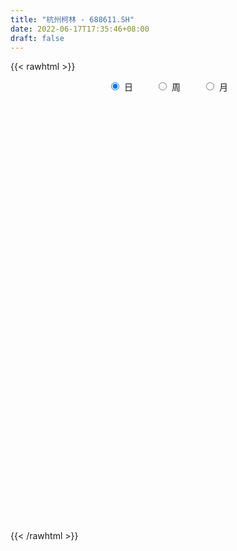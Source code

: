 ```yaml
---
title: "杭州柯林 - 688611.SH"
date: 2022-06-17T17:35:46+08:00
draft: false
---
```

{{< rawhtml >}}
    <div style="text-align: center">
        <label style="padding: 1rem;"><input style="margin-right: .5rem" type="radio" name="period" value="D" checked onclick="period_change(this)">日</label>
        <label style="padding: 1rem;"><input style="margin-right: .5rem" type="radio" name="period" value="W" onclick="period_change(this)">周</label>
        <label style="padding: 1rem;"><input style="margin-right: .5rem" type="radio" name="period" value="M" onclick="period_change(this)">月</label>
    </div>
    <div id="chart" style="height: 700px;"></div> 
    <script type="text/javascript">
        const D_v = [89881.98,49822.74,26878.87,17206.26,30922.81,26221.39,21976.54,17716.21,15562.95,11193.06,10037.84,9351.21,9458.64,25600.85,10015.11,5004.54,8151.68,4470.58,4773.33,6023.82,3282.58,5317.47,5398.23,4210.24,5226.78,4557.42,2412.83,2684.5,3054.51,5326.54,6868.61,4706.43,5051.55,12349.7,24814.81,19785.39,31026.72,18853.62,16190.77,14683.37,21941.5,14945.11,17426.78,20967.15,10926.93,8751.8,36017.63,39488.73,18652.59,13839.79,13916.64,10308.26,12015.91,16427.68,23021.9,16547.11,16396.9,13099.04,12890.81,9169.06,10340.61,10185.59,6641.74,11661.01,9658.88,5465.85,25455.2,42982.97,26477.3,17974.87,17062.8,13480.08,14126.22,12022.35,11420.0,17036.93,13403.73,7974.97,9324.71,8049.49,10760.47,7997.86,16871.97,24921.43,16420.41,7239.77,11276.56,12701.57,9337.9,5960.02,7186.05,8318.22,9530.93,26107.07,13353.93,7160.57,6642.55,4562.84,4380.89,3824.19,5068.71,5897.19,2349.58,3976.82,4589.42,4094.29,3620.51,4636.51,4466.16,8278.01,6022.25,5225.56,11512.86,5663.28,7108.43,3069.64,4195.14,10522.67,13984.3,8546.86,7416.92,7544.32,6417.2,4662.15,3669.0,5503.52,5206.45,2520.45,4907.91,5532.88,5307.78,4238.65,3213.53,3677.97,9722.26,7974.14,3752.53,6259.38,4036.83,3813.34,4753.25,4009.87,4630.79,13662.89,24107.01,12096.54,14551.39,8342.1,7939.75,6624.93,10067.03,6053.5,9581.8,12486.16,16310.82,6129.36,12298.39,8749.88,5628.62,12572.25,4853.92,3688.91,3681.25,4112.78,9825.43,9154.14,11261.29,5861.36,6255.34,12761.93,8539.72,3796.26,5547.08,6262.56,8681.42,9156.87,6728.12,8544.57,9113.21,8504.27,10929.63,8930.63,5661.65,6466.11,4501.62,7387.27,5170.34,12199.67,6941.15,5685.31,16277.37,7670.06,5491.86,5558.33,10089.73,11932.95,8887.77,9129.78,2814.18,4829.05,9317.83,5470.41,5720.55,2710.09,4247.72,2498.4,2159.85,3153.66,3067.62,5752.28,6044.33,5525.73,4348.85,2923.64,6091.01,3458.96,3061.64,3201.27,2834.08,6095.11,2744.43,3925.88,3960.37,3417.56,4155.35,4729.51,4003.39,3169.52,1700.16,1635.25,2201.23,1661.52,2128.09,1690.45,2717.37,2807.6,3045.26,3464.04,2445.08,2685.11,5114.2,2535.12,2045.8,2878.09,1903.01,1287.77,1116.2,1906.31,3121.76,2280.27,3463.71,3538.11,2101.58,1936.71,1280.18,1531.99,1065.63,1443.26,1687.37,1135.44,1528.61,1389.38,702.05,990.13,659.45,1397.02,1150.95,1649.84,1221.8,3008.09,1467.09,1088.94,1142.09,1300.66,1921.15,3037.33,2958.29,3192.58,3414.49,5324.59,2098.07,2011.84,3068.33,3105.55,2698.38,1504.78,1829.76]
const D_histogram = [0.0,-0.5035213675,-0.8904931356,-1.1463606675,-1.2580800993,-1.178190746,-1.1756275429,-1.1947350349,-1.0226749686,-0.8785206071,-0.7669841341,-0.657016377,-0.4974158879,-0.6126060406,-0.7049710012,-0.6751107928,-0.6599280828,-0.5919717806,-0.4472024533,-0.2608579926,-0.1278284103,0.0372161155,0.1842341325,0.3048067057,0.3475434432,0.3690942132,0.3894349479,0.414083303,0.4532355901,0.4996695708,0.5668780578,0.5701784331,0.6027874857,0.7145010183,0.967228385,1.1084545473,1.3217502538,1.2673572381,1.074501051,1.0737447364,1.0422901095,0.9544916204,0.95952575,0.7120553997,0.4306272846,0.220182267,0.6155045541,0.7027655117,0.7579657668,0.7590936236,0.6134979616,0.487472065,0.4213272147,0.3314041126,0.3581711713,0.4679832003,0.5770743333,0.5248790464,0.3941922428,0.2694004527,0.0253196357,-0.1589000834,-0.2738827527,-0.5002758544,-0.7605163673,-0.8683283672,-0.3145657907,0.4455809113,0.8257998173,0.875235866,0.6310706596,0.4082487783,0.0244834644,-0.3028882889,-0.2930733348,-0.0915463035,-0.0252734128,-0.0440008451,-0.0542960428,-0.1518164254,-0.0873131969,-0.1963023171,0.0216205996,0.4042545419,0.6317447731,0.5763209517,0.5902237684,0.7035792048,0.6413419716,0.4606366591,0.2019754806,-0.0362882771,0.0041616872,-0.408239032,-0.5937234717,-0.7624743673,-0.7971957027,-0.8004323304,-0.8629893697,-0.7826206243,-0.8071892457,-0.8567504788,-0.8108503087,-0.9022332559,-1.0230380065,-1.0240694207,-1.0140114685,-1.0954127659,-1.1820645499,-1.1722350307,-1.0914801224,-1.065019005,-0.7543741365,-0.6879684163,-0.744651309,-0.7308635707,-0.7753478118,-0.3997894523,0.2196291065,0.5153902266,0.5979919356,0.7940143414,0.9022604781,1.0122151148,1.1489929213,1.1689877972,1.2492808479,1.1458838177,0.901443997,0.9450358674,0.8105333017,0.5638644814,0.3772385064,0.1739901755,0.3534873115,0.4614473123,0.5370033484,0.7753266039,0.779129572,0.8400956697,1.0077228379,1.0664694289,0.927017046,1.6404778709,2.2519695911,2.4866686437,2.9662845499,2.9459225287,2.8452151489,2.5442481247,2.2017690576,1.7881320137,1.8044370243,1.1713850268,0.4477475791,-0.1208929117,-0.7505618072,-1.2956947824,-1.6376115038,-2.0691779897,-2.4121712061,-2.4757828515,-2.5091066731,-2.3762203382,-1.9454248805,-1.4309322419,-0.8174895717,-0.5367202536,-0.4383922935,-0.7840404571,-0.9630321781,-1.0253507059,-1.2150679689,-1.5446737496,-1.7803393267,-1.9062517332,-2.0277325522,-2.1373604301,-2.1344906203,-2.0034262827,-1.9774731892,-1.7736626371,-1.7151812679,-1.4897606747,-1.3263950705,-0.9560235079,-0.7864858688,-0.4008393037,-0.0145524584,0.1419589613,-0.0665893651,-0.3333216899,-0.5866806459,-0.6581327915,-0.7041355809,-0.4806437318,-0.3266872518,-0.0794123405,0.0425398539,0.2281474616,0.6591069009,0.6613497129,0.4226124521,0.2064821989,0.252144403,0.3714944719,0.5012094794,0.5484303636,0.6710463599,0.5808815961,0.797265434,0.87162482,1.0642323771,1.1046440158,1.2154192118,1.2838621675,1.2158734052,0.9910507869,0.7412721778,0.4196092117,0.1683518088,-0.0285418373,-0.207140033,-0.4237868957,-0.7776798408,-0.9847590084,-0.8429347715,-0.7853283955,-0.6783534269,-0.5987418951,-0.3469987814,-0.2614252582,-0.247517611,-0.304858908,-0.3776298366,-0.2026783435,-0.161966258,0.0666199044,0.2291576782,0.2334029543,0.4216676466,0.4719348093,0.4511423704,0.3469441042,0.3770205127,0.322895799,0.2940398352,0.4203486658,0.3606400985,0.3232172807,0.1337855479,-0.3231773695,-0.6780724836,-0.6533680399,-0.7198429825,-0.5122337419,-0.3129427426,-0.2702745731,-0.0727628061,0.1190782636,0.3531965648,0.5298979343,0.6173829261,0.594454148,0.5908737938,0.5982616241,0.6637419194,0.7377136999,0.7935797113,0.6770067837,0.6777294968,0.5851005272,0.470667918,0.4413071747,0.483670085,0.640417013,0.8706682338,1.0940071679,1.1405445488,0.8223381544,0.5270875905,0.3530370923,0.1535054372,-0.0710327034,-0.2993118664,-0.505799687,-0.5334894707]
const D_fast = [0.0,-0.6294017094,-1.2389967614,-1.7814544601,-2.2076939168,-2.42235225,-2.7136959326,-3.0314871833,-3.1150958591,-3.1905716495,-3.27078121,-3.3250675471,-3.28982103,-3.5581626929,-3.8267704038,-3.9656878935,-4.1154872043,-4.1955238472,-4.1625551333,-4.0414251707,-3.9403526909,-3.7660041363,-3.5729275862,-3.3761533365,-3.2465307382,-3.1327064149,-3.0150069432,-2.8868377623,-2.7343765777,-2.5630252043,-2.3540972029,-2.2082522193,-2.0249462953,-1.7346075081,-1.2400730452,-0.821733246,-0.2779999761,-0.0155536822,0.0602153934,0.3278952629,0.5570131634,0.7078375793,0.9527531465,0.8832966461,0.7095253521,0.5541259013,1.1033243269,1.3662766624,1.6109683593,1.801869622,1.8096484503,1.80549057,1.8446775233,1.8376054495,1.953915301,2.18072313,2.4340828463,2.513107321,2.4809685782,2.4235269013,2.1857759931,1.9618312532,1.7783778957,1.4269158304,0.9765462257,0.6516521339,1.1267732628,1.9983151927,2.5849840529,2.8532290682,2.7668315266,2.64607184,2.2684273921,1.8653335667,1.801880187,1.9805206424,2.0404751799,2.0107475363,1.9868783279,1.851403839,1.8940787683,1.7360140688,1.9593421354,2.4430397131,2.8284661377,2.9171225542,3.0785813129,3.3678315506,3.4659298102,3.4003836626,3.1922163541,2.9448805273,2.9863709133,2.4719104361,2.1379951285,1.778625641,1.54460538,1.3412606697,1.062956288,0.9476698773,0.7213039444,0.4575550917,0.3007426846,-0.0161985766,-0.3927628288,-0.6498115981,-0.8932565131,-1.248511002,-1.6306789234,-1.9139081619,-2.1060232842,-2.3458169181,-2.2237655837,-2.3293519676,-2.5721976875,-2.7411258419,-2.979447036,-2.7038360395,-2.0295102041,-1.6049015274,-1.3728018345,-0.9782758434,-0.6444645871,-0.2814561717,0.1425698651,0.4548116904,0.847424953,1.0304988773,1.0114200558,1.291270893,1.3594016528,1.2536989528,1.1613826044,1.0016318174,1.2695007812,1.4928226101,1.7026294833,2.1347843898,2.3333697509,2.604359766,3.0239176438,3.3492815919,3.4415834705,4.5651637631,5.7396478812,6.5960140946,7.8172011383,8.5333197493,9.1439161568,9.4790111637,9.686974361,9.7203703206,10.1877845872,9.8475788464,9.2358782935,8.6370145748,7.8197052274,6.9506485567,6.1993289593,5.250467976,4.3044319581,3.6218745998,2.9612741099,2.5001053602,2.4445445978,2.601304176,3.0103744532,3.1569637079,3.1456935946,2.6040353167,2.1842855512,1.8656293469,1.3721450917,0.6563708736,-0.0243795351,-0.6268548749,-1.255268832,-1.8992368174,-2.4299896627,-2.7997818958,-3.2681970996,-3.5078022068,-3.8781161545,-4.0251357301,-4.1933688935,-4.0620032079,-4.0890870359,-3.8036502967,-3.4210015661,-3.229000406,-3.4541960737,-3.804258821,-4.2042879385,-4.440273282,-4.6623099666,-4.5589790505,-4.4866943834,-4.2592725572,-4.1266853993,-3.8840409263,-3.2883047617,-3.1207245215,-3.2538086692,-3.4183183728,-3.3096200679,-3.0973963809,-2.8423790037,-2.6580505285,-2.3676729423,-2.312617307,-1.8969171106,-1.6046515196,-1.1459858683,-0.8294132256,-0.4147832266,-0.0253747291,0.2106048599,0.2335449383,0.1690843737,-0.0476762894,-0.2568457402,-0.4608748456,-0.6912580496,-1.0138516362,-1.5621645415,-2.0154334612,-2.0843429172,-2.2230686401,-2.2856820282,-2.3557559702,-2.1907625518,-2.1705453431,-2.2185170988,-2.3520731227,-2.5192515105,-2.3949696033,-2.3947490823,-2.1495079438,-1.9296807504,-1.8670847357,-1.5734031317,-1.4051522667,-1.313159113,-1.3306213532,-1.2062898165,-1.1796905804,-1.1350365854,-0.9036405884,-0.873189131,-0.8298076287,-0.9857929745,-1.5235502342,-2.0479634693,-2.1866010356,-2.4330367238,-2.3534859186,-2.232430605,-2.2573310788,-2.0780100133,-1.8563993777,-1.5339819353,-1.2248060823,-0.9829753589,-0.8572906,-0.7131525057,-0.5561992694,-0.3247834943,-0.0663832888,0.1878776504,0.2405564188,0.410711506,0.4643576683,0.4675920386,0.5485580889,0.7118385205,1.0286897017,1.4766079809,1.9734487071,2.3051222252,2.1925003693,2.0290217031,1.9432304779,1.7820751821,1.5397788657,1.2366717361,0.9037339937,0.7426718423]
const D_slow = [0.0,-0.1258803419,-0.3485036258,-0.6350937926,-0.9496138175,-1.244161504,-1.5380683897,-1.8367521484,-2.0924208906,-2.3120510424,-2.5037970759,-2.6680511701,-2.7924051421,-2.9455566523,-3.1217994026,-3.2905771008,-3.4555591215,-3.6035520666,-3.71535268,-3.7805671781,-3.8125242807,-3.8032202518,-3.7571617187,-3.6809600422,-3.5940741814,-3.5018006281,-3.4044418912,-3.3009210654,-3.1876121679,-3.0626947752,-2.9209752607,-2.7784306524,-2.627733781,-2.4491085264,-2.2073014302,-1.9301877933,-1.5997502299,-1.2829109204,-1.0142856576,-0.7458494735,-0.4852769461,-0.246654041,-0.0067726035,0.1712412464,0.2788980675,0.3339436343,0.4878197728,0.6635111507,0.8530025924,1.0427759983,1.1961504887,1.318018505,1.4233503086,1.5062013368,1.5957441296,1.7127399297,1.857008513,1.9882282746,2.0867763353,2.1541264485,2.1604563575,2.1207313366,2.0522606484,1.9271916848,1.737062593,1.5199805012,1.4413390535,1.5527342813,1.7591842357,1.9779932022,2.1357608671,2.2378230616,2.2439439277,2.1682218555,2.0949535218,2.0720669459,2.0657485927,2.0547483814,2.0411743707,2.0032202644,1.9813919652,1.9323163859,1.9377215358,2.0387851713,2.1967213645,2.3408016025,2.4883575446,2.6642523458,2.8245878387,2.9397470034,2.9902408736,2.9811688043,2.9822092261,2.8801494681,2.7317186002,2.5411000084,2.3418010827,2.1416930001,1.9259456577,1.7302905016,1.5284931902,1.3143055705,1.1115929933,0.8860346793,0.6302751777,0.3742578225,0.1207549554,-0.1530982361,-0.4486143735,-0.7416731312,-1.0145431618,-1.2807979131,-1.4693914472,-1.6413835513,-1.8275463785,-2.0102622712,-2.2040992241,-2.3040465872,-2.2491393106,-2.120291754,-1.9707937701,-1.7722901847,-1.5467250652,-1.2936712865,-1.0064230562,-0.7141761069,-0.4018558949,-0.1153849405,0.1099760588,0.3462350256,0.5488683511,0.6898344714,0.784144098,0.8276416419,0.9160134697,1.0313752978,1.1656261349,1.3594577859,1.5542401789,1.7642640963,2.0161948058,2.282812163,2.5145664245,2.9246858922,3.48767829,4.1093454509,4.8509165884,5.5873972206,6.2987010078,6.934763039,7.4852053034,7.9322383068,8.3833475629,8.6761938196,8.7881307144,8.7579074865,8.5702670347,8.2463433391,7.8369404631,7.3196459657,6.7166031642,6.0976574513,5.470380783,4.8763256984,4.3899694783,4.0322364178,3.8278640249,3.6936839615,3.5840858881,3.3880757739,3.1473177293,2.8909800528,2.5872130606,2.2010446232,1.7559597915,1.2793968583,0.7724637202,0.2381236127,-0.2954990424,-0.7963556131,-1.2907239104,-1.7341395697,-2.1629348866,-2.5353750553,-2.8669738229,-3.1059796999,-3.3026011671,-3.402810993,-3.4064491077,-3.3709593673,-3.3876067086,-3.4709371311,-3.6176072926,-3.7821404905,-3.9581743857,-4.0783353186,-4.1600071316,-4.1798602167,-4.1692252532,-4.1121883878,-3.9474116626,-3.7820742344,-3.6764211213,-3.6248005716,-3.5617644709,-3.4688908529,-3.343588483,-3.2064808921,-3.0387193022,-2.8934989031,-2.6941825446,-2.4762763396,-2.2102182453,-1.9340572414,-1.6302024384,-1.3092368966,-1.0052685453,-0.7575058485,-0.5721878041,-0.4672855012,-0.425197549,-0.4323330083,-0.4841180165,-0.5900647405,-0.7844847007,-1.0306744528,-1.2414081457,-1.4377402445,-1.6073286013,-1.7570140751,-1.8437637704,-1.909120085,-1.9709994877,-2.0472142147,-2.1416216739,-2.1922912597,-2.2327828242,-2.2161278482,-2.1588384286,-2.10048769,-1.9950707784,-1.877087076,-1.7643014834,-1.6775654574,-1.5833103292,-1.5025863794,-1.4290764206,-1.3239892542,-1.2338292296,-1.1530249094,-1.1195785224,-1.2003728648,-1.3698909857,-1.5332329957,-1.7131937413,-1.8412521768,-1.9194878624,-1.9870565057,-2.0052472072,-1.9754776413,-1.8871785001,-1.7547040165,-1.600358285,-1.451744748,-1.3040262996,-1.1544608935,-0.9885254137,-0.8040969887,-0.6057020609,-0.4364503649,-0.2670179908,-0.1207428589,-0.0030758794,0.1072509142,0.2281684355,0.3882726887,0.6059397472,0.8794415391,1.1645776763,1.3701622149,1.5019341126,1.5901933856,1.6285697449,1.6108115691,1.5359836025,1.4095336807,1.276161313]
const D_data = [['2021-04-12', 53.0, 56.3, 53.0, 66.88],['2021-04-13', 53.76, 48.41, 47.73, 54.76],['2021-04-14', 47.6, 46.86, 46.66, 49.6],['2021-04-15', 47.48, 45.87, 45.81, 48.0],['2021-04-16', 46.0, 45.6, 43.85, 46.49],['2021-04-19', 45.19, 46.78, 44.76, 47.63],['2021-04-20', 46.78, 44.89, 44.89, 47.23],['2021-04-21', 44.22, 43.38, 43.34, 44.78],['2021-04-22', 43.62, 45.02, 43.41, 45.3],['2021-04-23', 44.8, 44.45, 44.42, 45.58],['2021-04-26', 44.11, 43.73, 43.55, 44.8],['2021-04-27', 43.91, 43.37, 43.22, 44.48],['2021-04-28', 43.38, 43.87, 42.58, 43.99],['2021-04-29', 42.99, 39.69, 39.33, 43.0],['2021-04-30', 39.85, 38.45, 38.45, 40.29],['2021-05-06', 38.8, 38.8, 38.42, 39.42],['2021-05-07', 38.88, 37.72, 37.6, 38.95],['2021-05-10', 37.6, 37.6, 37.3, 37.99],['2021-05-11', 37.45, 38.2, 37.33, 38.2],['2021-05-12', 38.38, 38.8, 37.92, 38.98],['2021-05-13', 38.35, 38.3, 38.21, 38.78],['2021-05-14', 38.41, 38.93, 38.21, 39.26],['2021-05-17', 39.14, 39.1, 38.85, 39.94],['2021-05-18', 39.1, 39.16, 38.72, 39.29],['2021-05-19', 39.2, 38.37, 38.3, 39.3],['2021-05-20', 38.18, 38.06, 37.83, 38.38],['2021-05-21', 38.68, 37.97, 37.88, 38.68],['2021-05-24', 38.0, 37.99, 37.72, 38.18],['2021-05-25', 38.09, 38.23, 37.8, 38.49],['2021-05-26', 38.09, 38.49, 38.02, 38.7],['2021-05-27', 38.45, 39.06, 38.45, 39.44],['2021-05-28', 39.09, 38.5, 38.31, 39.3],['2021-05-31', 38.5, 39.05, 38.5, 39.19],['2021-06-01', 39.11, 40.6, 39.11, 41.19],['2021-06-02', 40.62, 43.7, 40.62, 43.78],['2021-06-03', 43.01, 43.91, 42.2, 44.58],['2021-06-04', 44.48, 46.5, 43.61, 48.3],['2021-06-07', 45.54, 44.41, 43.52, 45.54],['2021-06-08', 44.6, 42.78, 41.95, 44.93],['2021-06-09', 42.62, 45.4, 42.5, 45.4],['2021-06-10', 45.65, 45.69, 45.5, 47.5],['2021-06-11', 46.37, 45.41, 43.5, 46.38],['2021-06-15', 45.1, 47.1, 45.1, 48.0],['2021-06-16', 47.87, 43.96, 42.97, 47.87],['2021-06-17', 43.89, 42.59, 41.77, 43.89],['2021-06-18', 42.68, 42.45, 41.88, 43.2],['2021-06-21', 45.5, 50.94, 45.5, 50.94],['2021-06-22', 53.13, 49.0, 48.79, 53.5],['2021-06-23', 49.5, 49.68, 48.2, 51.36],['2021-06-24', 49.32, 49.9, 48.55, 50.92],['2021-06-25', 49.03, 48.38, 46.91, 49.71],['2021-06-28', 48.38, 48.51, 48.16, 50.29],['2021-06-29', 48.14, 49.3, 47.38, 49.94],['2021-06-30', 48.9, 49.09, 48.53, 51.76],['2021-07-01', 49.49, 50.88, 48.68, 53.88],['2021-07-02', 50.8, 52.86, 50.5, 53.38],['2021-07-05', 53.1, 54.12, 51.54, 54.12],['2021-07-06', 54.22, 52.97, 51.92, 54.66],['2021-07-07', 52.37, 52.15, 50.94, 52.39],['2021-07-08', 51.91, 52.1, 51.53, 53.52],['2021-07-09', 51.3, 50.03, 49.3, 52.3],['2021-07-12', 50.7, 49.87, 49.22, 51.16],['2021-07-13', 49.91, 50.05, 49.75, 50.92],['2021-07-14', 50.38, 47.7, 47.7, 50.39],['2021-07-15', 47.7, 45.71, 45.34, 47.7],['2021-07-16', 45.8, 46.2, 45.25, 46.43],['2021-07-19', 50.0, 55.44, 50.0, 55.44],['2021-07-20', 58.86, 61.86, 54.8, 62.08],['2021-07-21', 59.9, 60.94, 59.3, 61.6],['2021-07-22', 59.66, 58.91, 58.46, 61.6],['2021-07-23', 58.88, 55.6, 55.2, 59.42],['2021-07-26', 55.6, 55.33, 53.27, 56.88],['2021-07-27', 56.93, 52.16, 52.12, 58.16],['2021-07-28', 51.25, 51.14, 49.2, 52.83],['2021-07-29', 51.5, 54.57, 51.5, 55.63],['2021-07-30', 53.88, 57.69, 53.32, 59.58],['2021-08-02', 57.71, 56.97, 55.63, 58.34],['2021-08-03', 57.3, 56.3, 55.28, 57.71],['2021-08-04', 56.97, 56.58, 56.3, 58.83],['2021-08-05', 57.0, 55.4, 55.0, 57.0],['2021-08-06', 55.4, 57.53, 54.8, 58.98],['2021-08-09', 57.0, 55.4, 54.53, 57.88],['2021-08-10', 54.94, 60.0, 54.94, 60.95],['2021-08-11', 59.7, 64.15, 58.2, 67.38],['2021-08-12', 65.69, 64.58, 63.35, 67.59],['2021-08-13', 65.59, 62.31, 62.0, 65.59],['2021-08-16', 64.14, 63.88, 62.76, 68.0],['2021-08-17', 63.87, 66.36, 63.61, 67.98],['2021-08-18', 66.3, 65.23, 64.24, 69.66],['2021-08-19', 64.12, 63.94, 62.53, 65.58],['2021-08-20', 65.0, 62.46, 61.88, 66.99],['2021-08-23', 61.97, 61.86, 61.4, 64.08],['2021-08-24', 62.3, 65.23, 61.08, 65.95],['2021-08-25', 62.03, 58.8, 53.7, 62.65],['2021-08-26', 57.97, 60.02, 57.51, 62.19],['2021-08-27', 60.11, 59.1, 57.14, 61.22],['2021-08-30', 57.6, 59.95, 57.6, 60.39],['2021-08-31', 59.67, 59.92, 57.65, 59.95],['2021-09-01', 59.84, 58.62, 56.68, 60.25],['2021-09-02', 58.05, 60.06, 58.0, 60.78],['2021-09-03', 60.54, 58.49, 58.21, 62.26],['2021-09-06', 58.18, 57.51, 56.53, 59.04],['2021-09-07', 57.51, 58.2, 56.8, 58.2],['2021-09-08', 58.2, 55.81, 55.66, 58.2],['2021-09-09', 56.85, 54.2, 53.97, 56.85],['2021-09-10', 53.73, 54.62, 53.73, 55.12],['2021-09-13', 54.62, 54.0, 52.85, 55.12],['2021-09-14', 54.81, 51.81, 51.6, 54.81],['2021-09-15', 52.66, 50.33, 50.12, 53.24],['2021-09-16', 50.23, 50.3, 48.12, 50.88],['2021-09-17', 50.41, 50.4, 48.98, 52.26],['2021-09-22', 50.0, 48.98, 48.85, 51.4],['2021-09-23', 50.5, 52.53, 50.5, 54.99],['2021-09-24', 51.01, 49.69, 49.58, 52.35],['2021-09-27', 49.89, 47.35, 47.22, 51.2],['2021-09-28', 47.03, 47.25, 46.0, 48.3],['2021-09-29', 47.25, 45.53, 45.22, 47.5],['2021-09-30', 46.52, 50.9, 45.45, 51.33],['2021-10-08', 52.12, 56.26, 52.12, 60.94],['2021-10-11', 57.13, 54.67, 53.88, 57.46],['2021-10-12', 54.87, 53.18, 51.2, 54.87],['2021-10-13', 52.05, 55.65, 51.36, 55.65],['2021-10-14', 55.17, 55.82, 53.88, 56.88],['2021-10-15', 55.8, 57.0, 54.92, 57.27],['2021-10-18', 58.53, 58.71, 56.46, 59.43],['2021-10-19', 58.99, 58.48, 55.67, 59.35],['2021-10-20', 57.33, 60.4, 56.84, 61.34],['2021-10-21', 60.4, 58.96, 58.8, 61.16],['2021-10-22', 58.96, 57.07, 57.04, 60.77],['2021-10-25', 57.3, 60.91, 57.11, 62.35],['2021-10-26', 62.25, 59.2, 58.58, 62.25],['2021-10-27', 59.04, 57.4, 56.66, 60.34],['2021-10-28', 57.4, 57.46, 56.81, 59.03],['2021-10-29', 58.98, 56.53, 54.99, 58.98],['2021-11-01', 56.61, 61.6, 56.61, 62.0],['2021-11-02', 61.6, 61.95, 59.79, 63.97],['2021-11-03', 62.8, 62.6, 61.23, 63.3],['2021-11-04', 64.35, 66.2, 63.43, 67.5],['2021-11-05', 66.56, 64.75, 64.54, 67.2],['2021-11-08', 64.75, 66.53, 63.67, 66.8],['2021-11-09', 67.07, 69.5, 66.0, 71.19],['2021-11-10', 68.8, 69.89, 67.83, 70.83],['2021-11-11', 69.29, 68.33, 67.77, 72.0],['2021-11-12', 69.3, 82.0, 68.26, 82.0],['2021-11-15', 90.0, 86.34, 83.88, 94.96],['2021-11-16', 87.35, 86.36, 83.5, 92.5],['2021-11-17', 84.63, 94.2, 84.11, 99.0],['2021-11-18', 95.08, 92.3, 90.02, 95.43],['2021-11-19', 93.41, 94.14, 90.67, 96.4],['2021-11-22', 95.4, 93.65, 93.37, 97.78],['2021-11-23', 93.8, 94.32, 93.5, 101.6],['2021-11-24', 93.2, 94.08, 92.79, 97.69],['2021-11-25', 86.72, 101.0, 86.72, 104.3],['2021-11-26', 100.34, 93.6, 91.53, 100.98],['2021-11-29', 91.55, 90.68, 88.43, 97.14],['2021-11-30', 90.68, 90.5, 88.44, 93.33],['2021-12-01', 91.86, 87.37, 85.37, 93.88],['2021-12-02', 87.4, 85.62, 83.01, 88.8],['2021-12-03', 86.53, 85.73, 84.07, 88.2],['2021-12-06', 87.0, 82.1, 80.31, 87.0],['2021-12-07', 82.96, 80.31, 76.94, 82.96],['2021-12-08', 80.8, 81.66, 78.98, 83.98],['2021-12-09', 81.66, 80.6, 79.69, 81.87],['2021-12-10', 78.56, 81.73, 78.37, 83.98],['2021-12-13', 83.8, 85.92, 80.01, 88.0],['2021-12-14', 85.87, 88.78, 84.48, 93.69],['2021-12-15', 87.11, 92.74, 87.11, 97.0],['2021-12-16', 91.23, 90.99, 90.39, 93.79],['2021-12-17', 90.5, 89.86, 88.02, 95.5],['2021-12-20', 89.71, 83.63, 82.99, 93.25],['2021-12-21', 85.21, 84.06, 82.42, 87.03],['2021-12-22', 85.28, 84.5, 82.0, 86.57],['2021-12-23', 85.77, 81.71, 80.98, 85.77],['2021-12-24', 82.41, 77.78, 76.5, 82.41],['2021-12-27', 77.7, 76.37, 73.56, 80.0],['2021-12-28', 76.0, 75.5, 74.0, 79.97],['2021-12-29', 75.44, 73.45, 73.45, 77.3],['2021-12-30', 74.3, 71.37, 71.0, 74.3],['2021-12-31', 71.68, 70.77, 70.0, 73.5],['2022-01-04', 70.87, 71.0, 69.5, 72.98],['2022-01-05', 70.75, 68.36, 67.51, 72.78],['2022-01-06', 69.0, 69.49, 67.53, 71.0],['2022-01-07', 69.1, 66.7, 66.51, 70.84],['2022-01-10', 66.99, 67.94, 64.53, 67.99],['2022-01-11', 67.94, 66.7, 66.06, 68.52],['2022-01-12', 66.7, 69.4, 66.7, 70.19],['2022-01-13', 69.3, 67.19, 65.5, 69.3],['2022-01-14', 68.2, 70.45, 67.18, 72.8],['2022-01-17', 71.0, 71.9, 69.06, 72.72],['2022-01-18', 73.0, 70.06, 69.0, 73.0],['2022-01-19', 69.52, 64.89, 64.1, 70.28],['2022-01-20', 65.2, 62.22, 61.39, 66.2],['2022-01-21', 62.47, 60.1, 60.05, 62.78],['2022-01-24', 60.66, 60.47, 59.26, 61.0],['2022-01-25', 61.51, 59.37, 57.18, 61.51],['2022-01-26', 59.43, 62.18, 59.43, 63.62],['2022-01-27', 62.34, 61.42, 60.77, 65.95],['2022-01-28', 62.65, 62.92, 61.0, 65.69],['2022-02-07', 64.5, 61.74, 61.31, 64.5],['2022-02-08', 60.3, 62.89, 59.5, 64.2],['2022-02-09', 63.09, 67.42, 60.43, 67.48],['2022-02-10', 66.0, 63.2, 62.5, 68.0],['2022-02-11', 61.94, 59.44, 58.62, 63.13],['2022-02-14', 58.0, 58.22, 57.0, 59.56],['2022-02-15', 57.25, 60.71, 56.9, 61.26],['2022-02-16', 60.9, 61.83, 59.73, 62.93],['2022-02-17', 61.71, 62.5, 61.0, 63.2],['2022-02-18', 61.1, 61.9, 59.8, 63.39],['2022-02-21', 63.3, 63.35, 61.92, 64.65],['2022-02-22', 62.78, 60.85, 59.49, 63.01],['2022-02-23', 59.85, 65.19, 59.85, 65.5],['2022-02-24', 65.19, 64.5, 63.34, 66.1],['2022-02-25', 64.65, 67.15, 64.65, 68.74],['2022-02-28', 67.15, 66.45, 65.42, 67.27],['2022-03-01', 67.78, 68.42, 66.87, 69.42],['2022-03-02', 69.5, 69.17, 66.02, 69.95],['2022-03-03', 69.39, 68.3, 68.1, 70.32],['2022-03-04', 68.3, 66.3, 66.1, 69.0],['2022-03-07', 66.45, 65.3, 64.15, 67.6],['2022-03-08', 64.1, 63.24, 61.22, 65.59],['2022-03-09', 63.72, 62.74, 61.01, 64.33],['2022-03-10', 63.55, 62.2, 61.87, 65.83],['2022-03-11', 62.0, 61.25, 59.08, 62.14],['2022-03-14', 61.35, 59.37, 58.51, 63.0],['2022-03-15', 57.77, 55.52, 54.0, 58.99],['2022-03-16', 56.88, 55.0, 52.5, 56.88],['2022-03-17', 56.0, 58.3, 55.78, 59.95],['2022-03-18', 57.0, 56.94, 55.55, 58.85],['2022-03-21', 56.75, 57.2, 56.51, 57.55],['2022-03-22', 57.5, 56.61, 56.0, 57.62],['2022-03-23', 57.02, 59.03, 56.88, 59.16],['2022-03-24', 58.02, 57.35, 57.04, 58.37],['2022-03-25', 58.2, 56.24, 56.03, 59.48],['2022-03-28', 55.99, 54.72, 54.03, 56.7],['2022-03-29', 54.72, 53.6, 52.8, 55.5],['2022-03-30', 53.6, 56.44, 52.9, 56.9],['2022-03-31', 55.88, 54.88, 54.62, 56.64],['2022-04-01', 59.98, 57.61, 57.0, 59.98],['2022-04-06', 56.5, 57.65, 56.5, 59.49],['2022-04-07', 56.8, 56.0, 55.55, 58.0],['2022-04-08', 56.01, 58.8, 56.01, 60.93],['2022-04-11', 58.81, 57.8, 57.15, 59.38],['2022-04-12', 57.37, 57.1, 56.07, 59.09],['2022-04-13', 56.02, 55.79, 54.51, 56.89],['2022-04-14', 56.19, 57.33, 55.18, 57.98],['2022-04-15', 55.7, 56.27, 55.55, 57.33],['2022-04-18', 56.27, 56.4, 55.27, 58.0],['2022-04-19', 57.9, 58.7, 56.62, 59.0],['2022-04-20', 59.8, 56.68, 55.8, 59.8],['2022-04-21', 57.46, 56.8, 55.45, 58.85],['2022-04-22', 56.69, 54.3, 53.59, 57.82],['2022-04-25', 52.8, 48.95, 47.44, 53.86],['2022-04-26', 49.0, 47.44, 46.01, 52.21],['2022-04-27', 46.37, 50.56, 46.37, 50.8],['2022-04-28', 49.99, 48.52, 48.01, 50.15],['2022-04-29', 48.88, 51.59, 48.0, 52.32],['2022-05-05', 50.81, 51.99, 50.81, 52.4],['2022-05-06', 52.01, 50.17, 49.6, 52.01],['2022-05-09', 50.8, 52.34, 49.71, 53.47],['2022-05-10', 52.01, 53.06, 51.5, 54.0],['2022-05-11', 53.1, 54.66, 52.65, 55.39],['2022-05-12', 53.5, 55.15, 53.5, 55.56],['2022-05-13', 54.21, 54.97, 54.21, 56.0],['2022-05-16', 54.68, 54.03, 54.0, 56.28],['2022-05-17', 54.55, 54.48, 52.9, 54.81],['2022-05-18', 54.72, 54.93, 54.69, 56.0],['2022-05-19', 54.2, 56.21, 54.02, 56.43],['2022-05-20', 57.05, 57.13, 55.82, 57.37],['2022-05-23', 57.9, 57.77, 56.59, 58.9],['2022-05-24', 57.5, 55.96, 53.51, 58.05],['2022-05-25', 55.99, 57.61, 55.11, 57.67],['2022-05-26', 56.51, 56.67, 56.22, 58.0],['2022-05-27', 56.0, 56.25, 55.76, 57.3],['2022-05-30', 56.0, 57.3, 55.99, 57.49],['2022-05-31', 57.4, 58.63, 56.5, 58.98],['2022-06-01', 58.77, 61.1, 58.77, 61.87],['2022-06-02', 60.34, 63.75, 60.34, 63.82],['2022-06-06', 65.08, 65.79, 63.02, 66.86],['2022-06-07', 65.79, 65.35, 63.52, 66.57],['2022-06-08', 66.88, 61.01, 60.66, 66.88],['2022-06-09', 61.43, 60.38, 59.71, 61.6],['2022-06-10', 59.32, 61.2, 59.31, 61.49],['2022-06-13', 60.5, 60.3, 59.1, 61.28],['2022-06-14', 59.99, 59.1, 57.23, 60.47],['2022-06-15', 58.12, 57.9, 57.8, 60.18],['2022-06-16', 57.25, 56.88, 56.04, 57.99],['2022-06-17', 57.05, 58.26, 56.0, 58.86]]
const W_v = [214712.66,92670.15,64463.65,13156.22,23867.78,21805.5,22640.59,93028.17,86614.37,58072.66,121915.38,78320.86,61896.42,43613.07,129953.14,68085.58,49513.37,73451.44,46462.1,64470.72,24479.18,20907.3,27023.44,22401.7,24895.88,13984.3,34587.45,21807.33,21970.81,31745.14,30870.14,67036.79,44813.42,49117.07,28909.11,42357.56,36907.55,42224.19,34026.18,35725.01,42065.75,45598.56,28152.02,14769.72,24738.81,18736.52,19559.87,19475.33,9326.25,13724.72,10244.39,10649.79,11888.25,10388.57,2508.89,6442.85,5847.39,7928.01,9217.43,16041.57,12206.8]
const W_histogram = [0.0,-0.0733903134,-0.4982814101,-0.7837581221,-0.8412948268,-0.889513831,-0.8322492601,-0.2332567183,0.094309317,0.1150249423,0.5094035942,1.0236163651,1.1171428058,0.8757245359,1.2793366941,1.5966604223,1.6960367445,1.9649920323,2.0261826521,1.7253246096,1.3848791669,0.8262658177,0.1359730768,-0.3769773797,-0.6284942953,-0.4366890295,-0.2709150621,-0.1722875181,-0.1594523671,0.3583430935,1.7409509676,3.2630516774,3.9761476278,3.6679474794,2.9743894479,2.8429830459,1.774576216,0.4943942596,-0.6649178827,-1.1871284956,-2.1797644232,-2.5697714523,-2.9578118028,-2.9384593865,-2.4800269367,-2.154054681,-2.1913185749,-2.4020788858,-2.4746783959,-2.3191327497,-2.034945506,-1.9177894231,-1.8713578296,-1.9146488649,-1.9252182597,-1.5133904683,-1.0234303065,-0.7018559033,0.0337118014,0.3487584551,0.3580316148]
const W_fast = [0.0,-0.0917378917,-0.6411993409,-1.1226155835,-1.3904759949,-1.6610734568,-1.811871201,-1.2711928388,-0.9200494742,-0.8705776133,-0.3488480629,0.4212687993,0.7940809414,0.7715938056,1.4950401373,2.2115289711,2.7349144794,3.4951177753,4.0628540581,4.1933271679,4.199101517,3.8470546222,3.1907551506,2.5835603491,2.1749198597,2.2575528681,2.3555980699,2.4111537344,2.3841257937,2.9915070276,4.8093526436,7.1472162728,8.8543491301,9.4631358516,9.5131751821,10.0925145416,9.4677517657,8.3111683742,6.9856267612,6.1666340244,4.629056991,3.5966070988,2.4691137976,1.7538513673,1.592277083,1.3797356684,0.7946421308,-0.0166379016,-0.7079070106,-1.1321445518,-1.3566936846,-1.7189849575,-2.1403928214,-2.6623460729,-3.1542200327,-3.1207398583,-2.8866372732,-2.7405268458,-1.9965311908,-1.5942949233,-1.4955138599]
const W_slow = [0.0,-0.0183475783,-0.1429179309,-0.3388574614,-0.5491811681,-0.7715596258,-0.9796219409,-1.0379361205,-1.0143587912,-0.9856025556,-0.8582516571,-0.6023475658,-0.3230618644,-0.1041307304,0.2157034431,0.6148685487,1.0388777349,1.5301257429,2.036671406,2.4680025584,2.8142223501,3.0207888045,3.0547820737,2.9605377288,2.803414155,2.6942418976,2.6265131321,2.5834412525,2.5435781608,2.6331639341,3.068401676,3.8841645954,4.8782015023,5.7951883722,6.5387857342,7.2495314956,7.6931755497,7.8167741146,7.6505446439,7.35376252,6.8088214142,6.1663785511,5.4269256004,4.6923107538,4.0723040196,3.5337903494,2.9859607057,2.3854409842,1.7667713852,1.1869881978,0.6782518213,0.1988044656,-0.2690349918,-0.747697208,-1.229001773,-1.60734939,-1.8632069667,-2.0386709425,-2.0302429921,-1.9430533784,-1.8535454747]
const W_data = [['2021-04-16', 53.0, 45.6, 43.85, 66.88],['2021-04-23', 45.19, 44.45, 43.34, 47.63],['2021-04-30', 44.11, 38.45, 38.45, 44.8],['2021-05-07', 38.8, 37.72, 37.6, 39.42],['2021-05-14', 37.6, 38.93, 37.3, 39.26],['2021-05-21', 39.14, 37.97, 37.83, 39.94],['2021-05-28', 38.0, 38.5, 37.72, 39.44],['2021-06-04', 38.5, 46.5, 38.5, 48.3],['2021-06-11', 45.54, 45.41, 41.95, 47.5],['2021-06-18', 45.1, 42.45, 41.77, 48.0],['2021-06-25', 45.5, 48.38, 45.5, 53.5],['2021-07-02', 48.38, 52.86, 47.38, 53.88],['2021-07-09', 53.1, 50.03, 49.3, 54.66],['2021-07-16', 50.7, 46.2, 45.25, 51.16],['2021-07-23', 50.0, 55.6, 50.0, 62.08],['2021-07-30', 55.6, 57.69, 49.2, 59.58],['2021-08-06', 57.71, 57.53, 54.8, 58.98],['2021-08-13', 57.0, 62.31, 54.53, 67.59],['2021-08-20', 64.14, 62.46, 61.88, 69.66],['2021-08-27', 61.97, 59.1, 53.7, 65.95],['2021-09-03', 57.6, 58.49, 56.68, 62.26],['2021-09-10', 58.18, 54.62, 53.73, 59.04],['2021-09-17', 54.62, 50.4, 48.12, 55.12],['2021-09-24', 50.0, 49.69, 48.85, 54.99],['2021-09-30', 49.89, 50.9, 45.22, 51.33],['2021-10-08', 52.12, 56.26, 52.12, 60.94],['2021-10-15', 57.13, 57.0, 51.2, 57.46],['2021-10-22', 58.53, 57.07, 55.67, 61.34],['2021-10-29', 57.3, 56.53, 54.99, 62.35],['2021-11-05', 56.61, 64.75, 56.61, 67.5],['2021-11-12', 64.75, 82.0, 63.67, 82.0],['2021-11-19', 90.0, 94.14, 83.5, 99.0],['2021-11-26', 95.4, 93.6, 86.72, 104.3],['2021-12-03', 91.55, 85.73, 83.01, 97.14],['2021-12-10', 87.0, 81.73, 76.94, 87.0],['2021-12-17', 83.8, 89.86, 80.01, 97.0],['2021-12-24', 89.71, 77.78, 76.5, 93.25],['2021-12-31', 77.7, 70.77, 70.0, 80.0],['2022-01-07', 70.87, 66.7, 66.51, 72.98],['2022-01-14', 66.99, 70.45, 64.53, 72.8],['2022-01-21', 71.0, 60.1, 60.05, 73.0],['2022-01-28', 60.66, 62.92, 57.18, 65.95],['2022-02-11', 64.5, 59.44, 58.62, 68.0],['2022-02-18', 58.0, 61.9, 56.9, 63.39],['2022-02-25', 63.3, 67.15, 59.49, 68.74],['2022-03-04', 67.15, 66.3, 65.42, 70.32],['2022-03-11', 66.45, 61.25, 59.08, 67.6],['2022-03-18', 61.35, 56.94, 52.5, 63.0],['2022-03-25', 56.75, 56.24, 56.0, 59.48],['2022-04-01', 55.99, 57.61, 52.8, 59.98],['2022-04-08', 56.5, 58.8, 55.55, 60.93],['2022-04-15', 58.81, 56.27, 54.51, 59.38],['2022-04-22', 56.27, 54.3, 53.59, 59.8],['2022-04-29', 52.8, 51.59, 46.01, 53.86],['2022-05-06', 50.81, 50.17, 49.6, 52.4],['2022-05-13', 50.8, 54.97, 49.71, 56.0],['2022-05-20', 54.68, 57.13, 52.9, 57.37],['2022-05-27', 57.9, 56.25, 53.51, 58.9],['2022-06-02', 56.0, 63.75, 55.99, 63.82],['2022-06-10', 65.08, 61.2, 59.31, 66.88],['2022-06-17', 60.5, 58.26, 56.0, 61.28]]
const M_v = [371846.46,86521.64,393330.8799999999,343117.22,245103.02,108502.11,92349.89,196905.67,177075.3,157415.5,70584.19,74435.01,46635.04,25948.95,34243.99]
const M_histogram = [0.0,0.0382905983,0.7009252198,1.6266551913,2.2585339418,1.9500119379,1.9987224962,4.0728231155,3.8713798703,3.0035599915,2.4829599942,1.2379755121,0.1298136723,-0.1755581156,-0.4342373143]
const M_fast = [0.0,0.0478632479,0.8857291743,2.2181229437,3.4146351796,3.5936161602,4.1420073425,7.2343137407,8.0007154631,7.8837855822,7.9839255834,7.0484349794,5.9727265577,5.6234652408,5.2562267135]
const M_slow = [0.0,0.0095726496,0.1848039545,0.5914677523,1.1561012378,1.6436042223,2.1432848463,3.1614906252,4.1293355928,4.8802255907,5.5009655892,5.8104594672,5.8429128853,5.7990233564,5.6904640278]
const M_data = [['2021-04-30', 53.0, 38.45, 38.45, 66.88],['2021-05-31', 38.8, 39.05, 37.3, 39.94],['2021-06-30', 39.11, 49.09, 39.11, 53.5],['2021-07-30', 49.49, 57.69, 45.25, 62.08],['2021-08-31', 57.71, 59.92, 53.7, 69.66],['2021-09-30', 59.84, 50.9, 45.22, 62.26],['2021-10-29', 52.12, 56.53, 51.2, 62.35],['2021-11-30', 56.61, 90.5, 56.61, 104.3],['2021-12-31', 91.86, 70.77, 70.0, 97.0],['2022-01-28', 70.87, 62.92, 57.18, 73.0],['2022-02-28', 64.5, 66.45, 56.9, 68.74],['2022-03-31', 67.78, 54.88, 52.5, 70.32],['2022-04-29', 59.98, 51.59, 46.01, 60.93],['2022-05-31', 50.81, 58.63, 49.6, 58.98],['2022-06-30', 58.77, 58.26, 56.0, 66.88]]
        const D_a = [null,null,null,null,null,null,null,null,null,null,null,null,null,null,null,null,null,37.3,null,null,null,null,39.94,null,null,null,null,37.72,null,null,null,null,null,null,null,null,48.3,null,null,null,null,null,null,null,41.77,null,null,null,null,null,null,null,null,null,null,null,null,54.66,null,null,null,null,null,null,null,45.25,null,null,null,null,null,null,null,null,null,null,null,null,null,null,null,null,null,null,null,null,null,null,69.66,null,null,null,null,null,null,null,null,null,null,null,null,null,null,null,null,null,null,null,null,null,null,null,null,null,null,null,45.22,null,null,null,null,null,null,null,null,null,null,null,null,null,null,null,null,null,null,null,null,null,null,null,null,null,null,null,null,null,null,null,null,null,101.6,null,null,null,null,null,null,null,null,null,76.94,null,null,null,null,null,97.0,null,null,null,null,null,null,null,null,null,null,null,null,null,null,null,null,64.53,null,null,null,null,null,73.0,null,null,null,null,57.18,null,null,null,null,null,null,68.0,null,null,null,null,null,null,null,59.49,null,null,null,null,null,null,70.32,null,null,null,null,null,null,null,null,52.5,null,null,null,null,null,null,null,null,null,null,null,null,null,null,60.93,null,null,null,null,null,null,null,null,null,null,null,46.01,null,null,null,null,null,null,null,null,null,null,null,null,null,null,null,58.9,null,null,null,55.76,null,null,null,null,null,null,66.88,null,null,null,null,null,null,null]
const W_a = [null,null,null,null,37.3,null,null,null,null,null,null,null,null,null,null,null,null,null,69.66,null,null,null,null,null,45.22,null,null,null,null,null,null,null,104.3,null,null,null,null,null,null,null,null,null,null,null,null,null,null,null,null,null,null,null,null,46.01,null,null,null,null,null,66.88,null]
const M_a = [null,37.3,null,null,null,null,null,104.3,null,null,null,null,46.01,null,null]
        const D_b = [[{ coord: ['2021-05-10', 39.94] }, { coord: ['2021-06-04', 37.72] }],[{ coord: ['2021-06-04', 48.3] }, { coord: ['2021-09-29', 45.25] }],[{ coord: ['2021-11-23', 97.0] }, { coord: ['2022-01-10', 76.94] }],[{ coord: ['2022-01-10', 68.0] }, { coord: ['2022-03-03', 64.53] }],[{ coord: ['2022-03-16', 58.9] }, { coord: ['2022-05-27', 52.5] }]]
const W_b = [[{ coord: ['2021-05-14', 69.66] }, { coord: ['2022-04-29', 45.22] }]]
const M_b = []
    </script>
{{< /rawhtml >}}